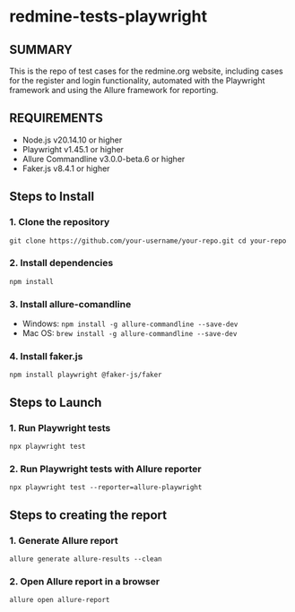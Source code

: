 # redmine-tests-playwright

## SUMMARY
This is the repo of test cases for the redmine.org website, including cases for the register and login functionality, automated with the Playwright framework and using the Allure framework for reporting.

## REQUIREMENTS
- Node.js v20.14.10 or higher
- Playwright v1.45.1 or higher
- Allure Commandline v3.0.0-beta.6 or higher
- Faker.js v8.4.1 or higher

## Steps to Install
### 1. Clone the repository
`git clone https://github.com/your-username/your-repo.git
cd your-repo`
### 2. Install dependencies
`npm install`
### 3. Install allure-comandline
- Windows:
`npm install -g allure-commandline --save-dev`
- Mac OS:
`brew install -g allure-commandline --save-dev`
### 4. Install faker.js
`npm install playwright @faker-js/faker`

## Steps to Launch
### 1. Run Playwright tests
`npx playwright test`
### 2. Run Playwright tests with Allure reporter
`npx playwright test --reporter=allure-playwright`

## Steps to creating the report
### 1. Generate Allure report
`allure generate allure-results --clean`
### 2. Open Allure report in a browser
`allure open allure-report`
